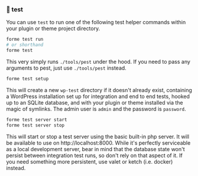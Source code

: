 ### 🧪 test

You can use `test` to run one of the following test helper commands within your plugin or theme project directory.

```bash
forme test run
# or shorthand
forme test
```

This very simply runs `./tools/pest` under the hood. If you need to pass any arguments to pest, just use `./tools/pest` instead.

```bash
forme test setup
```

This will create a new `wp-test` directory if it doesn't already exist, containing a WordPress installation set up for integration and end to end tests, hooked up to an SQLite database, and with your plugin or theme installed via the magic of symlinks. The admin user is `admin` and the password is `password`.

```bash
forme test server start
forme test server stop
```

This will start or stop a test server using the basic built-in php server. It will be available to use on http://localhost:8000. While it's perfectly serviceable as a local development server, bear in mind that the database state won't persist between integration test runs, so don't rely on that aspect of it. If you need something more persistent, use valet or ketch (i.e. docker) instead.
